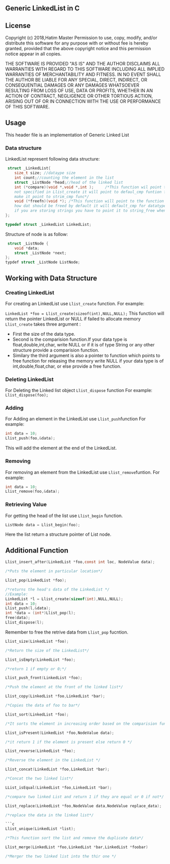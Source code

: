 ## Generic LinkedList in C

## License

Copyright (c) 2018,Hatim Master
Permission to use, copy, modify, and/or distribute this software
for any purpose with or without fee is hereby granted, provided
that the above copyright notice and this permission notice appear
in all copies.

THE SOFTWARE IS PROVIDED "AS IS" AND THE AUTHOR DISCLAIMS ALL
WARRANTIES WITH REGARD TO THIS SOFTWARE INCLUDING ALL IMPLIED
WARRANTIES OF MERCHANTABILITY AND FITNESS. IN NO EVENT SHALL THE
AUTHOR BE LIABLE FOR ANY SPECIAL, DIRECT, INDIRECT, OR
CONSEQUENTIAL DAMAGES OR ANY DAMAGES WHATSOEVER RESULTING FROM
LOSS OF USE, DATA OR PROFITS, WHETHER IN AN ACTION OF CONTRACT,
NEGLIGENCE OR OTHER TORTIOUS ACTION, ARISING OUT OF OR IN
CONNECTION WITH THE USE OR PERFORMANCE OF THIS SOFTWARE.


## Usage
This header file is an implementation of Generic Linked List

### Data structure
LinkedList represent following data structure:
```c
 struct _LinkedList{
	size_t size; //dataype size
	int count;//counting the element in the list
	struct _ListNode *head;//head of the linked list
	int (*compare)(void *,void *,int ); 	/*This function wil point to comparision funtion if
	not specified in Llist_create it will point to defaul_cmp funtion for string you have to
	make it point to strim_cmp func*/
	void (*freefn)(void *); /*This function will point to the function where it is writtern
	how dat should be freed by default it will default_cmp for datatype like float,int,double
	if you are storing strings you have to point it to string_free when witing funtion Llist_create*/
};

typedef struct _LinkedList LinkedList;

```
Structure of node is as follow:
```c
 struct _ListNode {
	void *data;
	struct _ListNode *next;
};
typdef struct _ListNode ListNode;

```
## Working with Data Structure

### Creating LinkedList
For creating an LinkedList use ```Llist_create``` function.
For example:

```LinkedList *foo = Llist_create(sizeof(int),NULL,NULL);```
This function will return the pointer LinkedList or NULL if failed to allocate memory
```Llist_create``` takes three argument :
* First the size of the data type.
* Second is the comparision function.If your data type is float,double,int,char, write NULL
or if it is of type String or any other structure provide a comparision function.
* Similary the third argument is also a pointer to function which points to free function for
releasing the memory write NULL if your data type is of int,double,float,char, or else provide
a free function.

### Deleting LinkedList
For Deleting the Linked list object ```Llist_dispose``` function
For example:
```Llist_dispose(foo);```

### Adding 
For Adding an element in the LinkedList use ```Llist_push```function
For example:
```c
int data = 10;
Llist_push(foo,&data);
```
This will add the element at the end of the LinkedList.

### Removing
For removing an element from the LinkedList use ```Llist_remove```funtion.
For example:
```c
int data = 10;
Llist_remove(foo,&data);
```
### Retrieving Value
For getting the head of the list use ```Llist_begin``` function.
```c
ListNode data = Llist_begin(foo);
```
Here the list return a structure pointer of List node.

## Additional Function
```c
Llist_insert_after(LinkedList *foo,const int loc, NodeValue data);

/*Puts the element in particular location*/
```
```c
Llist_pop(LinkedList *foo);

/*returns the head's data of the LinkedList */
//Example:
LinkedList *l = Llist_create(sizeof(int),NULL,NULL);
int data = 10;
Llist_push(l,&data);
int *data = (int*)Llist_pop(l);
free(data);
Llist_dispose(l);
```
Remember to free the retrive data from ```Llist_pop``` fucntion.
```c
Llist_size(LinkedList *foo);

/*Return the size of the LinkedList*/

```
```c
Llist_isEmpty(LinkedList *foo);

/*return 1 if empty or 0;*/
```
```c
Llist_push_front(LinkedList *foo);

/*Push the element at the front of the linked list*/
```
```c
Llist_copy(LinkedList *foo,LinkedList *bar);

/*Copies the data of foo to bar*/
```
```c
Llist_sort(LinkedList *foo);

/*It sorts the element in increasing order based on the comparision function provided */
```
```c
Llist_isPresent(LinkedList *foo,NodeValue data);

/*it return 1 if the element is present else return 0 */
```

```c
Llist_reverse(LinkedList *foo);

/*Reverse the element in the LinkedList */
```

```c
Llist_concat(LinkedList *foo,LinkedList *bar);

/*Concat the two linked list*/
```

```c
LList_isEqual(LinkedList *foo,LinkedList *bar);

/*compare two linked List and return 1 if they are equal or 0 if not*/
```

```c
Llist_replace(LinkedList *foo,NodeValue data,NodeValue replace_data);

/*replace the data in the linked list*/

```c
Llist_unique(LinkedList *list);

/*This function sort the list and remove the duplicate data*/
```

```c
Llist_merge(LinkedList *foo,LinkedList *bar,LinkedList *foobar)

/*Merger the two linked list into the thir one */
 ```

